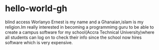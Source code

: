 # hello-world-gh
blind access
Worlanyo Ernest is my name and a Ghanaian,islam is my religion.Im really interested in becoming a programmimg guru to be able to create a campus software for my school(Accra Technical University)where all students can log on to check their info since the school now hires software which is very expensive.
